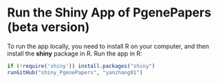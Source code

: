 # Run the Shiny App of PgenePapers (beta version)
To run the app locally, you need to install R on your computer, and then install the **shiny** package in R.
Run the app in R:

```R
if (!require('shiny')) install.packages("shiny")
runGitHub("shiny_PgenePapers", "yanzhang01")
```
